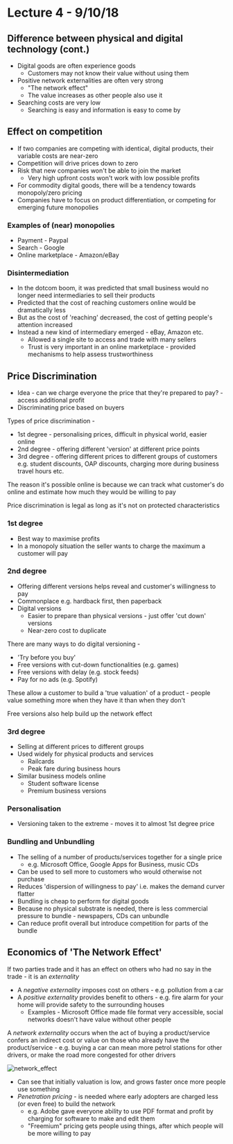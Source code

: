 
# Lecture 4 - 9/10/18

## Difference between physical and digital technology (cont.)

- Digital goods are often experience goods
	- Customers may not know their value without using them
- Positive network externalities are often very strong
	- "The network effect"
	- The value increases as other people also use it
- Searching costs are very low
	- Searching is easy and information is easy to come by

## Effect on competition

- If two companies are competing with identical, digital products, their variable costs are near-zero
- Competition will drive prices down to zero
- Risk that new companies won't be able to join the market
	- Very high upfront costs won't work with low possible profits
- For commodity digital goods, there will be a tendency towards monopoly/zero pricing
- Companies have to focus on product differentiation, or competing for emerging future monopolies

### Examples of (near) monopolies

- Payment - Paypal
- Search - Google
- Online marketplace - Amazon/eBay

### Disintermediation

- In the dotcom boom, it was predicted that small business would no longer need intermediaries to sell their products
- Predicted that the cost of reaching customers online would be dramatically less
- But as the cost of 'reaching' decreased, the cost of getting people's attention increased
- Instead a new kind of intermediary emerged - eBay, Amazon etc.
	- Allowed a single site to access and trade with many sellers
	- Trust is very important in an online marketplace - provided mechanisms to help assess trustworthiness

## Price Discrimination

- Idea - can we charge everyone the price that they're prepared to pay? - access additional profit
- Discriminating price based on buyers

Types of price discrimination - 

- 1st degree - personalising prices, difficult in physical world, easier online
- 2nd degree - offering different 'version' at different price points
- 3rd degree - offering different prices to different groups of customers e.g. student discounts, OAP discounts, charging more during business travel hours etc.

The reason it's possible online is because we can track what customer's do online and estimate how much they would be willing to pay

Price discrimination is legal as long as it's not on protected characteristics

### 1st degree

- Best way to maximise profits
- In a monopoly situation the seller wants to charge the maximum a customer will pay

### 2nd degree

- Offering different versions helps reveal and customer's willingness to pay
- Commonplace e.g. hardback first, then paperback
- Digital versions
	- Easier to prepare than physical versions - just offer 'cut down' versions
	- Near-zero cost to duplicate

There are many ways to do digital versioning -

- 'Try before you buy'
- Free versions with cut-down functionalities (e.g. games)
- Free versions with delay (e.g. stock feeds)
- Pay for no ads (e.g. Spotify)

These allow a customer to build a 'true valuation' of a product - people value something more when they have it than when they don't

Free versions also help build up the network effect

### 3rd degree

- Selling at different prices to different groups
- Used widely for physical products and services
	- Railcards
	- Peak fare during business hours
- Similar business models online
	- Student software license
	- Premium business versions

### Personalisation

- Versioning taken to the extreme - moves it to almost 1st degree price

### Bundling and Unbundling

- The selling of a number of products/services together for a single price
	- e.g. Microsoft Office, Google Apps for Business, music CDs
- Can be used to sell more to customers who would otherwise not purchase
- Reduces 'dispersion of willingness to pay' i.e. makes the demand curver flatter
- Bundling is cheap to perform for digital goods
- Because no physical substrate is needed, there is less commercial pressure to bundle - newspapers, CDs can unbundle
- Can reduce profit overall but introduce competition for parts of the bundle

## Economics of 'The Network Effect'

If two parties trade and it has an effect on others who had no say in the trade - it is an *externality*

- A *negative externality* imposes cost on others - e.g. pollution from a car
- A *positive externality* provides benefit to others - e.g. fire alarm for your home will provide safety to the surrounding houses
	- Examples - Microsoft Office made file format very accessible, social networks doesn't have value without other people

A *network externality* occurs when the act of buying a product/service confers an indirect cost or value on those who already have the product/service - e.g. buying a car can mean more petrol stations for other drivers, or make the road more congested for other drivers

![network_effect](https://lh3.googleusercontent.com/5gSTBaKQnoIyjoSI0Jh2RnGOHS7J0N0Z7kbgG8j_uGmR2Rrn8qxmhu4CMQ4zcuzqo3tHPeZ_7AEs)
- Can see that initially valuation is low, and grows faster once more people use something
- *Penetration pricing* - is needed where early adopters are charged less (or even free) to build the network
	- e.g. Adobe gave everyone ability to use PDF format and profit by charging for software to make and edit them
	- "Freemium" pricing gets people using things, after which people will be more willing to pay
<!--stackedit_data:
eyJoaXN0b3J5IjpbLTE0NTMzNDcwNDAsMTkzMTE0NDg4NywtMT
M1NjM4MjQ3OSwxMDQ0MzQyMTEzLC00NTc2MDM1OTEsNzY4NzE5
NTExLDE2ODI2MTI5NDcsLTE3MDk4MDEwMTcsMTcxOTE5NDM5NS
wtMTIwNTA3NDU1NSwzNzc3MjgzOTEsMTQ5OTg2NTg4OSw3NDc3
NDI1NjksNzMwOTk4MTE2XX0=
-->